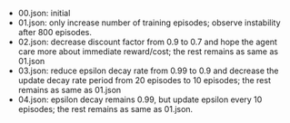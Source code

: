 * 00.json: initial
* 01.json: only increase number of training episodes; observe instability after 800 episodes.
* 02.json: decrease discount factor from 0.9 to 0.7 and hope the agent care more about immediate reward/cost; the rest remains as same as 01.json
* 03.json: reduce epsilon decay rate from 0.99 to 0.9 and decrease the update decay rate period from 20 episodes to 10 episodes; the rest remains as same as 01.json
* 04.json: epsilon decay remains 0.99, but update epsilon every 10 episodes; the rest remains as same as 01.json.